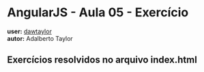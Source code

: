 # AngularJS - Aula 05 - Exercício   
**user:** [dawtaylor](https://github.com/dawtaylor)  
**autor:** Adalberto Taylor

## Exercícios resolvidos no arquivo index.html